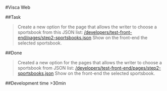 #Visca Web

##Task
>Create a new option for the page that allows the writer to choose a sportsbook from this JSON list: [/developers/test-front-end/pages/step2-sportsbooks.json](http://www.viscaweb.com/developers/test-front-end/pages/step2-sportsbooks.json)
>Show on the front-end the selected sportsbook.

##Done
>Created a new option for the pages that allows the writer to choose a sportsbook from JSON list: [/developers/test-front-end/pages/step2-sportsbooks.json](http://www.viscaweb.com/developers/test-front-end/pages/step2-sportsbooks.json)
>Show on the front-end the selected sportsbook.

##Development time
\>30min